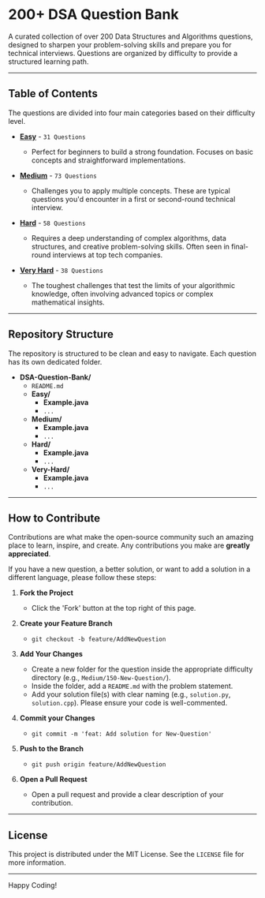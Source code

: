 # 200+ DSA Question Bank

A curated collection of over 200 Data Structures and Algorithms questions, designed to sharpen your problem-solving skills and prepare you for technical interviews. Questions are organized by difficulty to provide a structured learning path.

---

## Table of Contents

The questions are divided into four main categories based on their difficulty level.

* [**Easy**](./Easy) - `31 Questions`
    * Perfect for beginners to build a strong foundation. Focuses on basic concepts and straightforward implementations.

* [**Medium**](./Medium) - `73 Questions`
    * Challenges you to apply multiple concepts. These are typical questions you'd encounter in a first or second-round technical interview.

* [**Hard**](./Hard) - `58 Questions`
    * Requires a deep understanding of complex algorithms, data structures, and creative problem-solving skills. Often seen in final-round interviews at top tech companies.

* [**Very Hard**](./Very-Hard) - `38 Questions`
    * The toughest challenges that test the limits of your algorithmic knowledge, often involving advanced topics or complex mathematical insights.

---

## Repository Structure

The repository is structured to be clean and easy to navigate. Each question has its own dedicated folder.

* **DSA-Question-Bank/**
    * `README.md`
    * **Easy/**
        * **Example.java**
        * `...`
    * **Medium/**
        * **Example.java**
        * `...`
    * **Hard/**
        * **Example.java**
        * `...`
    * **Very-Hard/**
       * **Example.java**
        * `...`

---

## How to Contribute

Contributions are what make the open-source community such an amazing place to learn, inspire, and create. Any contributions you make are **greatly appreciated**.

If you have a new question, a better solution, or want to add a solution in a different language, please follow these steps:

1.  **Fork the Project**
    * Click the 'Fork' button at the top right of this page.

2.  **Create your Feature Branch**
    * `git checkout -b feature/AddNewQuestion`

3.  **Add Your Changes**
    * Create a new folder for the question inside the appropriate difficulty directory (e.g., `Medium/150-New-Question/`).
    * Inside the folder, add a `README.md` with the problem statement.
    * Add your solution file(s) with clear naming (e.g., `solution.py`, `solution.cpp`). Please ensure your code is well-commented.

4.  **Commit your Changes**
    * `git commit -m 'feat: Add solution for New-Question'`

5.  **Push to the Branch**
    * `git push origin feature/AddNewQuestion`

6.  **Open a Pull Request**
    * Open a pull request and provide a clear description of your contribution.

---

## License

This project is distributed under the MIT License. See the `LICENSE` file for more information.

---

Happy Coding!
